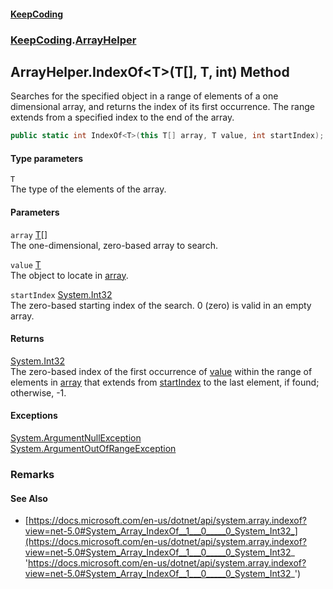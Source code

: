 #### [KeepCoding](index.md 'index')
### [KeepCoding](KeepCoding.md 'KeepCoding').[ArrayHelper](KeepCoding_ArrayHelper.md 'KeepCoding.ArrayHelper')
## ArrayHelper.IndexOf&lt;T&gt;(T[], T, int) Method
Searches for the specified object in a range of elements of a one dimensional array, and returns the index of its first occurrence. The range extends from a specified index to the end of the array.  
```csharp
public static int IndexOf<T>(this T[] array, T value, int startIndex);
```
#### Type parameters
<a name='KeepCoding_ArrayHelper_IndexOf_T_(T___T_int)_T'></a>
`T`  
The type of the elements of the array.
  
#### Parameters
<a name='KeepCoding_ArrayHelper_IndexOf_T_(T___T_int)_array'></a>
`array` [T](KeepCoding_ArrayHelper_IndexOf_T_(T___T_int).md#KeepCoding_ArrayHelper_IndexOf_T_(T___T_int)_T 'KeepCoding.ArrayHelper.IndexOf&lt;T&gt;(T[], T, int).T')[[]](https://docs.microsoft.com/en-us/dotnet/api/System.Array 'System.Array')  
The one-dimensional, zero-based array to search.
  
<a name='KeepCoding_ArrayHelper_IndexOf_T_(T___T_int)_value'></a>
`value` [T](KeepCoding_ArrayHelper_IndexOf_T_(T___T_int).md#KeepCoding_ArrayHelper_IndexOf_T_(T___T_int)_T 'KeepCoding.ArrayHelper.IndexOf&lt;T&gt;(T[], T, int).T')  
The object to locate in [array](KeepCoding_ArrayHelper_IndexOf_T_(T___T_int).md#KeepCoding_ArrayHelper_IndexOf_T_(T___T_int)_array 'KeepCoding.ArrayHelper.IndexOf&lt;T&gt;(T[], T, int).array').
  
<a name='KeepCoding_ArrayHelper_IndexOf_T_(T___T_int)_startIndex'></a>
`startIndex` [System.Int32](https://docs.microsoft.com/en-us/dotnet/api/System.Int32 'System.Int32')  
The zero-based starting index of the search. 0 (zero) is valid in an empty array.
  
#### Returns
[System.Int32](https://docs.microsoft.com/en-us/dotnet/api/System.Int32 'System.Int32')  
The zero-based index of the first occurrence of [value](KeepCoding_ArrayHelper_IndexOf_T_(T___T_int).md#KeepCoding_ArrayHelper_IndexOf_T_(T___T_int)_value 'KeepCoding.ArrayHelper.IndexOf&lt;T&gt;(T[], T, int).value') within the range of elements in [array](KeepCoding_ArrayHelper_IndexOf_T_(T___T_int).md#KeepCoding_ArrayHelper_IndexOf_T_(T___T_int)_array 'KeepCoding.ArrayHelper.IndexOf&lt;T&gt;(T[], T, int).array') that extends from [startIndex](KeepCoding_ArrayHelper_IndexOf_T_(T___T_int).md#KeepCoding_ArrayHelper_IndexOf_T_(T___T_int)_startIndex 'KeepCoding.ArrayHelper.IndexOf&lt;T&gt;(T[], T, int).startIndex') to the last element, if found; otherwise, -1.
#### Exceptions
[System.ArgumentNullException](https://docs.microsoft.com/en-us/dotnet/api/System.ArgumentNullException 'System.ArgumentNullException')  
[System.ArgumentOutOfRangeException](https://docs.microsoft.com/en-us/dotnet/api/System.ArgumentOutOfRangeException 'System.ArgumentOutOfRangeException')  
### Remarks
#### See Also
- [https://docs.microsoft.com/en-us/dotnet/api/system.array.indexof?view=net-5.0#System_Array_IndexOf__1___0_____0_System_Int32_](https://docs.microsoft.com/en-us/dotnet/api/system.array.indexof?view=net-5.0#System_Array_IndexOf__1___0_____0_System_Int32_ 'https://docs.microsoft.com/en-us/dotnet/api/system.array.indexof?view=net-5.0#System_Array_IndexOf__1___0_____0_System_Int32_')
